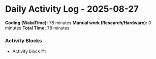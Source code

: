 # Daily Activity Log - 2025-08-27

**Coding (WakaTime):** 78 minutes
**Manual work (Research/Hardware):** 0 minutes
**Total Time:** 78 minutes

### Activity Blocks
- Activity block #1
